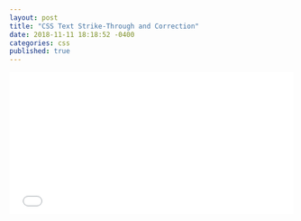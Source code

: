 ```yaml
---
layout: post
title: "CSS Text Strike-Through and Correction"
date: 2018-11-11 18:18:52 -0400
categories: css
published: true
---
```


<p><div style="height: 0; overflow: hidden; padding-bottom: 50%; position: relative;">
<iframe src="//jsfiddle.net/jstnlowe/sscme986/embedded/result,html,css/" style="border: none; height: 100%; left: 0; position: absolute; top: 0; width: 100%;" title="jsFiddle"></iframe>
</div></p>